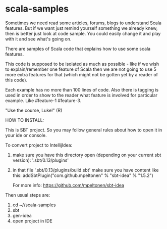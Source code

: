 scala-samples
=============

Sometimes we need read some articles, forums, blogs to understand Scala features.
But if we want just remind yourself something we already knew, then is better just look at code sample.
You could easily change it and play with it and see what's going on.

There are samples of Scala code that explains how to use some scala features.

This code is supposed to be isolated as much as possible - like if we wish to explain/remember one feature of Scala then we are not
going to use 5 more extra features for that (which might not be gotten yet by a reader of this code).

Each example has no more than 100 lines of code. Also there is tagging is used in order to show to the reader what feature is involved
for particular example. Like #feature-1 #feature-3.

"Use the course, Luke!" (R)

HOW TO INSTALL:

This is SBT project. So you may follow general rules about how to open it in your ide or console.

To convert project to IntellijIdea:
 1. make sure you have this directory open (depending on your current sbt version): '.sbt/0.13/plugins'
 2. in that file '.sbt/0.13/plugins/build.sbt' make sure you have content like this:
    addSbtPlugin("com.github.mpeltonen" % "sbt-idea" % "1.5.2")

    For more info: https://github.com/mpeltonen/sbt-idea

 Then usual steps are:
 1. cd ~/<your-path>/scala-samples
 2. sbt
 3. gen-idea
 4. open project in IDE
